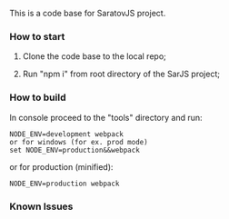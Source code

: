 This is a code base for SaratovJS project.

### How to start

1) Clone the code base to the local repo;

2) Run "npm i" from root directory of the SarJS project;

### How to build

In console proceed to the "tools" directory and run: 

	NODE_ENV=development webpack
	or for windows (for ex. prod mode)
	set NODE_ENV=production&&webpack

or for production (minified):
	
	NODE_ENV=production webpack

### Known Issues


